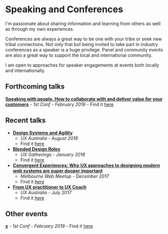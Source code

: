 ﻿


# Speaking and Conferences
I'm passionate about sharing information and learning from others as well as through my own experiences. 

Conferences are always a great way to be one with your tribe or seek new tribal connections. Not only that but being invited to take part in industry conferences as a speaker is a huge privilege. Panel and community events are also a great way to support the local and international community. 

I am open to approaches for speaker engagements at events both locally and internationally. 

## Forthcoming talks

 [**Speaking with people. How to collaborate with and deliver value for your customers**](https://www.1stconf.com/speakers/)
	 - _1st Conf - February 2019_
	 - Find it [here](https://www.1stconf.com/speakers/) 

## Recent talks

 - [**Design Systems and Agility**](http://www.uxaustralia.com.au/conferences/uxaustralia-2018/presentation/design-systems-and-agility/)
	 - _UX Australia - August 2018_
	 - Find it [here](http://www.uxaustralia.com.au/conferences/uxaustralia-2018/presentation/design-systems-and-agility/) 
 - [**Blended Design Roles**](https://uxgatherings.com/events/catherine-hills-blended-design-roles)
	 - _UX Gatherings - January 2018_
	 - Find it [here](https://uxgatherings.com/events/catherine-hills-blended-design-roles) 
 - [**Convergent Experiences: Why UX approaches to designing modern web systems are super dooper important**](https://www.meetup.com/en-AU/the-web/events/244943794/)
	 - _Melbourne Web Meetup - December 2017_
	 - Find it [here](https://www.meetup.com/en-AU/the-web/events/244943794/) 
 - [**From UX practitioner to UX Coach**](http://www.uxaustralia.com.au/conferences/managing-design-2017/presentation/ux-practitioner-to-coach/)
	 - _UX Australia - July 2017_
	 - Find it [here](http://www.uxaustralia.com.au/conferences/managing-design-2017/presentation/ux-practitioner-to-coach/) 

## Other events

 [**x**](https://www.1stconf.com/speakers/)
	 - _1st Conf - February 2019_
	 - Find it [here](https://www.1stconf.com/speakers/) 


